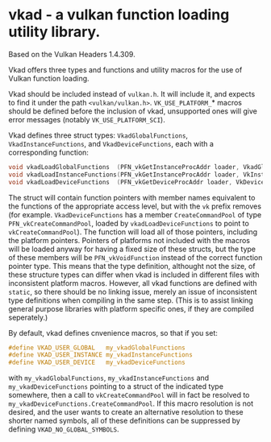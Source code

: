 # vkad - a vulkan function loading utility library.

Based on the Vulkan Headers 1.4.309.

Vkad offers three types and functions and utility macros for the use of Vulkan function loading.

Vkad should be included instead of `vulkan.h`. It will include it, and expects to find it under the path `<vulkan/vulkan.h>`.
`VK_USE_PLATFORM_`* macros should be defined before the inclusion of vkad, unsupported ones will give error messages (notably `VK_USE_PLATFORM_SCI`).

Vkad defines three struct types: `VkadGlobalFunctions`, `VkadInstanceFunctions`, and `VkadDeviceFunctions`, each with a corresponding function:
```c
void vkadLoadGlobalFunctions  (PFN_vkGetInstanceProcAddr loader, VkadGlobalFunctions* functions);
void vkadLoadInstanceFunctions(PFN_vkGetInstanceProcAddr loader, VkInstance instance, VkadInstanceFunctions* functions);
void vkadLoadDeviceFunctions  (PFN_vkGetDeviceProcAddr loader, VkDevice device, VkadDeviceFunctions* functions);
```
The struct will contain function pointers with member names equivalent to the functions of the appropriate access level, but with the `vk` prefix removes (for example. `VkadDeviceFunctions` has a member `CreateCommandPool` of type `PFN_vkCreateCommandPool`, loaded by `vkadLoadDeviceFunctions` to point to `vkCreateCommandPool`). The function will load all of those pointers, including the platform pointers. Pointers of platforms not included with the macros will be loaded anyway for having a fixed size of these structs, but the type of these members will be `PFN_vkVoidFunction` instead of the correct function pointer type. This means that the type definition, althought not the size, of these structure types can differ when vkad is included in different files with inconsistent platform macros. However, all vkad functions are defined with `static`, so there should be no linking issue, merely an issue of inconsistent type definitions when compiling in the same step. (This is to assist linking general purpose libraries with platform specific ones, if they are compiled seperately.)

By default, vkad defines cnvenience macros, so that if you set:
```c
#define VKAD_USER_GLOBAL   my_vkadGlobalFunctions
#define VKAD_USER_INSTANCE my_vkadInstanceFunctions
#define VKAD_USER_DEVICE   my_vkadDeviceFunctions
```
with `my_vkadGlobalFunctions`, `my_vkadInstanceFunctions` and `my_vkadDeviceFunctions` pointing to a struct of the indicated type somewhere, then a call to `vkCreateCommandPool` will in fact be resolved to `my_vkadDeviceFunctions.CreateCommandPool`. If this macro resolution is not desired, and the user wants to create an alternative resolution to these shorter named symbols, all of these definitions can be suppressed by defining `VKAD_NO_GLOBAL_SYMBOLS`.
